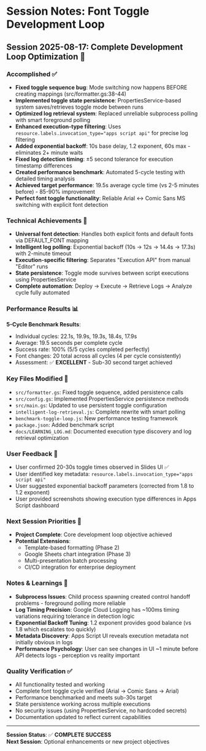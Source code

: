 # Session Notes: Font Toggle Development Loop

## Session 2025-08-17: Complete Development Loop Optimization 🚀

### Accomplished ✅
- **Fixed toggle sequence bug**: Mode switching now happens BEFORE creating mappings (src/formatter.gs:38-44)
- **Implemented toggle state persistence**: PropertiesService-based system saves/retrieves toggle mode between runs
- **Optimized log retrieval system**: Replaced unreliable subprocess polling with smart foreground polling
- **Enhanced execution-type filtering**: Uses `resource.labels.invocation_type="apps script api"` for precise log filtering
- **Added exponential backoff**: 10s base delay, 1.2 exponent, 60s max - eliminates 2+ minute waits
- **Fixed log detection timing**: ±5 second tolerance for execution timestamp differences
- **Created performance benchmark**: Automated 5-cycle testing with detailed timing analysis
- **Achieved target performance**: 19.5s average cycle time (vs 2-5 minutes before) - 85-90% improvement
- **Perfect font toggle functionality**: Reliable Arial ↔ Comic Sans MS switching with explicit font detection

### Technical Achievements 🔧
- **Universal font detection**: Handles both explicit fonts and default fonts via DEFAULT_FONT mapping
- **Intelligent log polling**: Exponential backoff (10s → 12s → 14.4s → 17.3s) with 2-minute timeout
- **Execution-specific filtering**: Separates "Execution API" from manual "Editor" runs
- **State persistence**: Toggle mode survives between script executions using PropertiesService
- **Complete automation**: Deploy → Execute → Retrieve Logs → Analyze cycle fully automated

### Performance Results 📊
**5-Cycle Benchmark Results**:
- Individual cycles: 22.1s, 19.9s, 19.3s, 18.4s, 17.9s
- Average: 19.5 seconds per complete cycle
- Success rate: 100% (5/5 cycles completed perfectly)
- Font changes: 20 total across all cycles (4 per cycle consistently)
- Assessment: ✅ **EXCELLENT** - Sub-30 second target achieved

### Key Files Modified 📁
- `src/formatter.gs`: Fixed toggle sequence, added persistence calls
- `src/config.gs`: Implemented PropertiesService persistence methods
- `src/main.gs`: Updated to use persistent toggle configuration
- `intelligent-log-retrieval.js`: Complete rewrite with smart polling
- `benchmark-toggle-loop.js`: New performance testing framework
- `package.json`: Added benchmark script
- `docs/LEARNING_LOG.md`: Documented execution type discovery and log retrieval optimization

### User Feedback 💬
- User confirmed 20-30s toggle times observed in Slides UI ✅
- User identified key metadata: `resource.labels.invocation_type="apps script api"`
- User suggested exponential backoff parameters (corrected from 1.8 to 1.2 exponent)
- User provided screenshots showing execution type differences in Apps Script dashboard

### Next Session Priorities 🎯
- **Project Complete**: Core development loop objective achieved
- **Potential Extensions**: 
  - Template-based formatting (Phase 2)
  - Google Sheets chart integration (Phase 3)
  - Multi-presentation batch processing
  - CI/CD integration for enterprise deployment

### Notes & Learnings 📝
- **Subprocess Issues**: Child process spawning created control handoff problems - foreground polling more reliable
- **Log Timing Precision**: Google Cloud Logging has ~100ms timing variations requiring tolerance in detection logic
- **Exponential Backoff Tuning**: 1.2 exponent provides good balance (vs 1.8 which escalates too quickly)
- **Metadata Discovery**: Apps Script UI reveals execution metadata not initially obvious in logs
- **Performance Psychology**: User can see changes in UI ~1 minute before API detects logs - perception vs reality important

### Quality Verification ✅
- All functionality tested and working
- Complete font toggle cycle verified (Arial → Comic Sans → Arial)
- Performance benchmarked and meets sub-30s target
- State persistence working across multiple executions
- No security issues (using PropertiesService, no hardcoded secrets)
- Documentation updated to reflect current capabilities

---

**Session Status**: ✅ **COMPLETE SUCCESS**  
**Next Session**: Optional enhancements or new project objectives